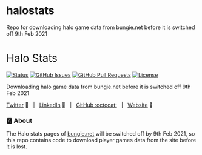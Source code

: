 # halostats
Repo for downloading halo game data from bungie.net before it is switched off 9th Feb 2021

<h1 style="font-weight:normal">
  Halo Stats
</h1>


[![Status](https://img.shields.io/badge/status-active-success.svg)]() [![GitHub Issues](https://img.shields.io/github/issues/wjsutton/halostats.svg)](https://github.com/wjsutton/halostats/issues) [![GitHub Pull Requests](https://img.shields.io/github/issues-pr/wjsutton/halostats.svg)](https://github.com/wjsutton/halostats/pulls) [![License](https://img.shields.io/badge/license-MIT-blue.svg)](/LICENSE)

Downloading halo game data from bungie.net before it is switched off 9th Feb 2021

[Twitter][Twitter] :speech_balloon:&nbsp;&nbsp;&nbsp;|&nbsp;&nbsp;&nbsp;[LinkedIn][LinkedIn] :necktie:&nbsp;&nbsp;&nbsp;|&nbsp;&nbsp;&nbsp;[GitHub :octocat:][GitHub]&nbsp;&nbsp;&nbsp;|&nbsp;&nbsp;&nbsp;[Website][Website] :link:


<!--
Quick Link 
-->

[Twitter]:https://twitter.com/WJSutton12
[LinkedIn]:https://www.linkedin.com/in/will-sutton-14711627/
[GitHub]:https://github.com/wjsutton
[Website]:https://wjsutton.github.io/


### :a: About

The Halo stats pages of [bungie.net](http://halo.bungie.net/stats/halo3/default.aspx?player=THE%20TRUTH%2012) will be switched off by 9th Feb 2021, so this repo contains code to download player games data from the site before it is lost.
